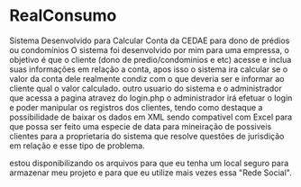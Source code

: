 # RealConsumo
Sistema Desenvolvido para Calcular Conta da CEDAE para dono de prédios ou condomínios
O sistema foi desenvolvido por mim para uma empressa, o objetivo é que o cliente (dono de predio/condominios e etc) acesse e inclua suas informações em relação a conta, apos isso o sistema ira calcular se o valor da conta dele realmente condiz com o que deveria ser e informar ao cliente qual o valor calculado.
outro usuario do sistema e o administrador que acessa a pagina atravez do login.php o administrador irá efetuar o login e poder manipular os registros dos clientes, tendo como destaque a possibilidade de baixar os dados em XML sendo compativel com Excel para que possa ser feito uma especie de data para mineiração de possiveis clientes para a proprietaria do sistema que resolve questões de jurisdição em relação e esse tipo de problema.

estou disponibilizando os arquivos para que eu tenha um local seguro para armazenar meu projeto e para que eu utilize mais vezes essa "Rede Social". 
